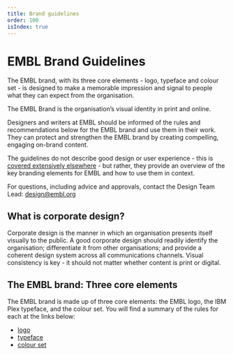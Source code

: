 ```yaml
---
title: Brand guidelines
order: 100
isIndex: true
---
```

# EMBL Brand Guidelines

The EMBL brand, with its three core elements - logo, typeface and colour set - is designed to make a memorable impression and signal to people what they can expect from the organisation.

The EMBL Brand is the organisation’s visual identity in print and online.

Designers and writers at EMBL should be informed of the rules and recommendations below for the EMBL brand and use them in their work. They can protect and strengthen the EMBL brand by creating compelling, engaging on-brand content.

The guidelines do not describe good design or user experience - this is [covered extensively elsewhere](https://1stwebdesigner.com/top-10-ux-blogs/) - but rather, they provide an overview of the key branding elements for EMBL and how to use them in context.

For questions, including advice and approvals, contact the Design Team Lead: [design@embl.org](mailto:design@embl.org)

## What is corporate design?

Corporate design is the manner in which an organisation presents itself visually to the public. A good corporate design should readily identify the organisation; differentiate it from other organisations; and provide a coherent design system across all communications channels.  Visual consistency is key - it should not matter whether content is print or digital.

## The EMBL brand: Three core elements

The EMBL brand is made up of three core elements: the EMBL logo, the IBM Plex typeface, and the colour set. You will find a summary of the rules for each at the links below:

- [logo](embl-logo.md)
- [typeface](typeface.md)
- [colour set](colours.md)
